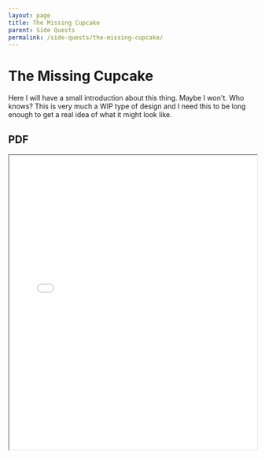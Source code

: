 ```yaml
---
layout: page
title: The Missing Cupcake
parent: Side Quests
permalink: /side-quests/the-missing-cupcake/
---
```

# The Missing Cupcake

Here I will have a small introduction about this thing. Maybe I won't. Who knows? This is very much a WIP type of design and I need this to be long enough to get a real idea of what it might look like.

## PDF
<object data="/assets/homebrew/the-missing-cupcake/the-missing-cupcake.pdf#toolbar=1" type="application/pdf" width="100%" height="600px">
    <a href="/assets/homebrew/the-missing-cupcake/the-missing-cupcake.pdf">
        <iframe src="/assets/homebrew/the-missing-cupcake/the-missing-cupcake.pdf#toolbar=1" width="100%" height="600px">
        </iframe>
    </a>
</object>
